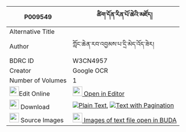 |P009549|ཚིག་དོན་རིན་པོ་ཆེའི་མཛོད། 
| --- | --- 
|Alternative Title |
|Author| ཀློང་ཆེན་རབ་འབྱམས་པ་དྲི་མེད་འོད་ཟེར།
|BDRC ID | W3CN4957
|Creator | Google OCR
|Number of Volumes| 1
|<img width="25" src="https://img.icons8.com/color/25/000000/edit-property.png">Edit Online| [<img width="25" src="https://avatars.githubusercontent.com/u/45091458?s=200&v=4"> Open in Editor](http://editor.openpecha.org/P009549)
|<img width="25" src="https://img.icons8.com/fluent/48/000000/download-2.png"/>  Download | [![](https://img.icons8.com/color/20/000000/txt.png)Plain Text](https://github.com/Openpecha/P009549/releases/download/v1/tsikdon_rinpoche_i_dzo_plain_P009549.zip), [![](https://img.icons8.com/color/20/000000/txt.png)Text with Pagination](https://github.com/Openpecha/P009549/releases/download/v1/tsikdon_rinpoche_i_dzo_pages_P009549.zip)
|<img width="25" src="https://img.icons8.com/plasticine/100/000000/pictures-folder.png"/>  Source Images | [<img width="25" src="https://library.bdrc.io/icons/BUDA-small.svg"> Images of text file open in BUDA](https://library.bdrc.io/show/bdr:W3CN4957)